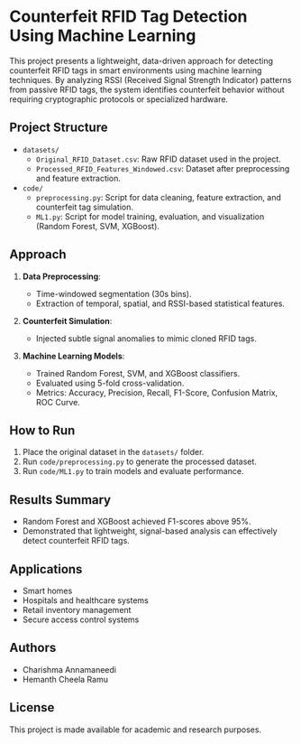 # Counterfeit RFID Tag Detection Using Machine Learning

This project presents a lightweight, data-driven approach for detecting counterfeit RFID tags in smart environments using machine learning techniques. By analyzing RSSI (Received Signal Strength Indicator) patterns from passive RFID tags, the system identifies counterfeit behavior without requiring cryptographic protocols or specialized hardware.

## Project Structure

- `datasets/`
  - `Original_RFID_Dataset.csv`: Raw RFID dataset used in the project.
  - `Processed_RFID_Features_Windowed.csv`: Dataset after preprocessing and feature extraction.
- `code/`
  - `preprocessing.py`: Script for data cleaning, feature extraction, and counterfeit tag simulation.
  - `ML1.py`: Script for model training, evaluation, and visualization (Random Forest, SVM, XGBoost).

## Approach

1. **Data Preprocessing**: 
   - Time-windowed segmentation (30s bins).
   - Extraction of temporal, spatial, and RSSI-based statistical features.

2. **Counterfeit Simulation**:
   - Injected subtle signal anomalies to mimic cloned RFID tags.

3. **Machine Learning Models**:
   - Trained Random Forest, SVM, and XGBoost classifiers.
   - Evaluated using 5-fold cross-validation.
   - Metrics: Accuracy, Precision, Recall, F1-Score, Confusion Matrix, ROC Curve.

## How to Run

1. Place the original dataset in the `datasets/` folder.
2. Run `code/preprocessing.py` to generate the processed dataset.
3. Run `code/ML1.py` to train models and evaluate performance.

## Results Summary

- Random Forest and XGBoost achieved F1-scores above 95%.
- Demonstrated that lightweight, signal-based analysis can effectively detect counterfeit RFID tags.

## Applications

- Smart homes
- Hospitals and healthcare systems
- Retail inventory management
- Secure access control systems

## Authors

- Charishma Annamaneedi
- Hemanth Cheela Ramu

## License

This project is made available for academic and research purposes.

